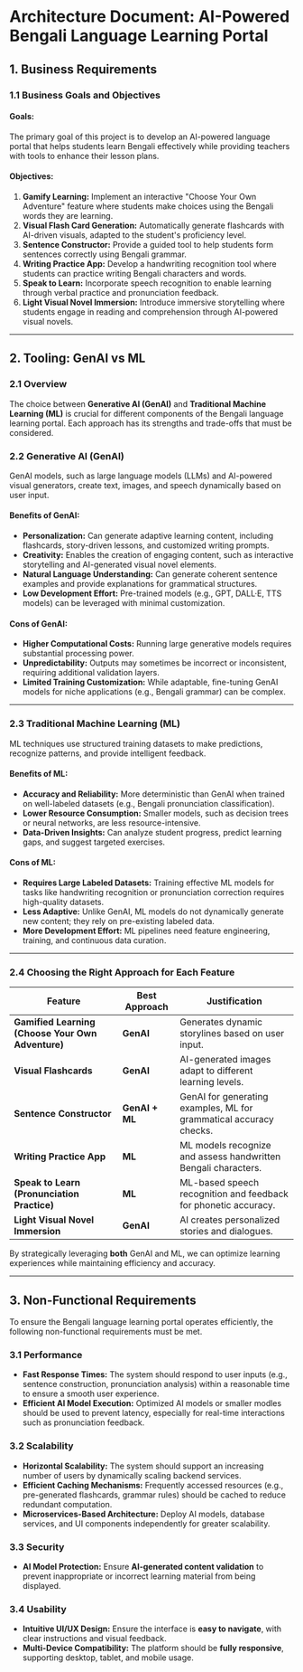 # Architecture Document: AI-Powered Bengali Language Learning Portal

## 1. Business Requirements

### 1.1 Business Goals and Objectives

#### Goals:
The primary goal of this project is to develop an AI-powered language portal that helps students learn Bengali effectively while providing teachers with tools to enhance their lesson plans.

#### Objectives:
1. **Gamify Learning:** Implement an interactive "Choose Your Own Adventure" feature where students make choices using the Bengali words they are learning.
2. **Visual Flash Card Generation:** Automatically generate flashcards with AI-driven visuals, adapted to the student's proficiency level.
3. **Sentence Constructor:** Provide a guided tool to help students form sentences correctly using Bengali grammar.
4. **Writing Practice App:** Develop a handwriting recognition tool where students can practice writing Bengali characters and words.
5. **Speak to Learn:** Incorporate speech recognition to enable learning through verbal practice and pronunciation feedback.
6. **Light Visual Novel Immersion:** Introduce immersive storytelling where students engage in reading and comprehension through AI-powered visual novels.

---

## 2. Tooling: GenAI vs ML

### 2.1 Overview
The choice between **Generative AI (GenAI)** and **Traditional Machine Learning (ML)** is crucial for different components of the Bengali language learning portal. Each approach has its strengths and trade-offs that must be considered.

### 2.2 Generative AI (GenAI)
GenAI models, such as large language models (LLMs) and AI-powered visual generators, create text, images, and speech dynamically based on user input.

#### **Benefits of GenAI:**
- **Personalization:** Can generate adaptive learning content, including flashcards, story-driven lessons, and customized writing prompts.
- **Creativity:** Enables the creation of engaging content, such as interactive storytelling and AI-generated visual novel elements.
- **Natural Language Understanding:** Can generate coherent sentence examples and provide explanations for grammatical structures.
- **Low Development Effort:** Pre-trained models (e.g., GPT, DALL·E, TTS models) can be leveraged with minimal customization.

#### **Cons of GenAI:**
- **Higher Computational Costs:** Running large generative models requires substantial processing power.
- **Unpredictability:** Outputs may sometimes be incorrect or inconsistent, requiring additional validation layers.
- **Limited Training Customization:** While adaptable, fine-tuning GenAI models for niche applications (e.g., Bengali grammar) can be complex.

---

### 2.3 Traditional Machine Learning (ML)
ML techniques use structured training datasets to make predictions, recognize patterns, and provide intelligent feedback.

#### **Benefits of ML:**
- **Accuracy and Reliability:** More deterministic than GenAI when trained on well-labeled datasets (e.g., Bengali pronunciation classification).
- **Lower Resource Consumption:** Smaller models, such as decision trees or neural networks, are less resource-intensive.
- **Data-Driven Insights:** Can analyze student progress, predict learning gaps, and suggest targeted exercises.

#### **Cons of ML:**
- **Requires Large Labeled Datasets:** Training effective ML models for tasks like handwriting recognition or pronunciation correction requires high-quality datasets.
- **Less Adaptive:** Unlike GenAI, ML models do not dynamically generate new content; they rely on pre-existing labeled data.
- **More Development Effort:** ML pipelines need feature engineering, training, and continuous data curation.

---

### 2.4 Choosing the Right Approach for Each Feature

| Feature                         | Best Approach | Justification |
|--------------------------------|--------------|--------------|
| **Gamified Learning (Choose Your Own Adventure)** | **GenAI** | Generates dynamic storylines based on user input. |
| **Visual Flashcards** | **GenAI** | AI-generated images adapt to different learning levels. |
| **Sentence Constructor** | **GenAI + ML** | GenAI for generating examples, ML for grammatical accuracy checks. |
| **Writing Practice App** | **ML** | ML models recognize and assess handwritten Bengali characters. |
| **Speak to Learn (Pronunciation Practice)** | **ML** | ML-based speech recognition and feedback for phonetic accuracy. |
| **Light Visual Novel Immersion** | **GenAI** | AI creates personalized stories and dialogues. |

By strategically leveraging **both** GenAI and ML, we can optimize learning experiences while maintaining efficiency and accuracy.

---
## 3. Non-Functional Requirements

To ensure the Bengali language learning portal operates efficiently, the following non-functional requirements must be met.

### 3.1 Performance
- **Fast Response Times:** The system should respond to user inputs (e.g., sentence construction, pronunciation analysis) within a reasonable time to ensure a smooth user experience.
- **Efficient AI Model Execution:** Optimized AI models or smaller modles should be used to prevent latency, especially for real-time interactions such as pronunciation feedback.


### 3.2 Scalability
- **Horizontal Scalability:** The system should support an increasing number of users by dynamically scaling backend services.
- **Efficient Caching Mechanisms:** Frequently accessed resources (e.g., pre-generated flashcards, grammar rules) should be cached to reduce redundant computation.
- **Microservices-Based Architecture:** Deploy AI models, database services, and UI components independently for greater scalability.

### 3.3 Security
- **AI Model Protection:** Ensure **AI-generated content validation** to prevent inappropriate or incorrect learning material from being displayed.

### 3.4 Usability
- **Intuitive UI/UX Design:** Ensure the interface is **easy to navigate**, with clear instructions and visual feedback.
- **Multi-Device Compatibility:** The platform should be **fully responsive**, supporting desktop, tablet, and mobile usage.

